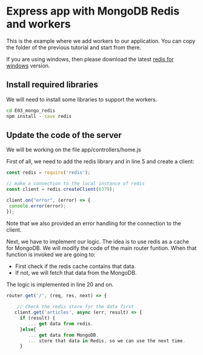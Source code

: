 # Express app with MongoDB Redis and workers

This is the example where we add workers to our application.
You can copy the folder of the previous tutorial and start from there.

If you are using windows, then please download the latest [redis for windows](https://redislabs.com/blog/redis-on-windows-8-1-and-previous-versions/) version.

## Install required libraries
We will need to install some libraries to support the workers.

```cmd
cd E03_mongo_redis
npm install --save redis

```

## Update the code of the server
We will be working on the file app/controllers/home.js

First of all, we need to add the redis library and in line 5 and create a client:

```js
const redis = require('redis');

// make a connection to the local instance of redis
const client = redis.createClient(6379);

client.on("error", (error) => {
 console.error(error);
});
```
Note that we also provided an error handling for the connection to the client.

Next, we have to implement our logic. The idea is to use redis as a cache for MongoDB.
We will modify the code of the main router funtion. When that function is invoked we are going to:
 - First check if the redis cache contains that data.
 - If not, we will fetch that data from the MongoDB.
 
The logic is implemented in line 20 and on.

```js
router.get('/', (req, res, next) => {
	
	// Check the redis store for the data first
   client.get('articles', async (err, result) => {
     if (result) {
		... get data from redis.
	 }else{
		... get data from MongoDB.
		... store that data in Redis, so we can use the next time.
	 }


```

